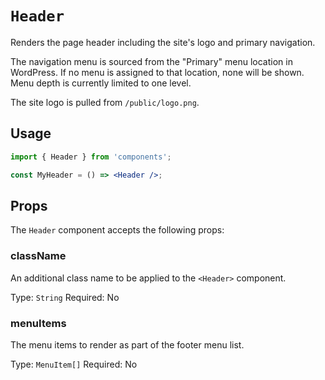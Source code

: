 # `Header`

Renders the page header including the site's logo and primary navigation.

The navigation menu is sourced from the "Primary" menu location in WordPress. If no menu is assigned to that location, none will be shown. Menu depth is currently limited to one level.

The site logo is pulled from `/public/logo.png`.

## Usage

```jsx
import { Header } from 'components';

const MyHeader = () => <Header />;
```

## Props

The `Header` component accepts the following props:

### className

An additional class name to be applied to the `<Header>` component.

Type: `String`
Required: No

### menuItems

The menu items to render as part of the footer menu list.

Type: `MenuItem[]`
Required: No

